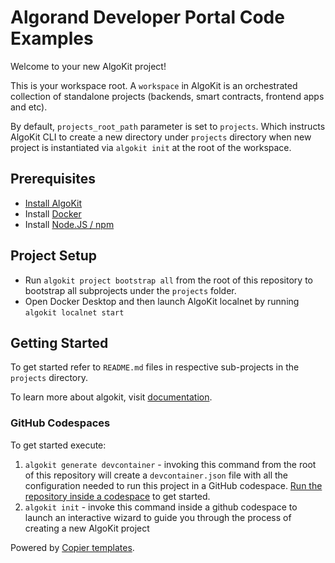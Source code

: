 # Algorand Developer Portal Code Examples

Welcome to your new AlgoKit project!

This is your workspace root. A `workspace` in AlgoKit is an orchestrated collection of standalone projects (backends, smart contracts, frontend apps and etc).

By default, `projects_root_path` parameter is set to `projects`. Which instructs AlgoKit CLI to create a new directory under `projects` directory when new project is instantiated via `algokit init` at the root of the workspace.

## Prerequisites
- [Install AlgoKit](https://github.com/algorandfoundation/algokit-cli/tree/main?tab=readme-ov-file#install)
- Install [Docker](https://www.docker.com/products/docker-desktop/)
- Install [Node.JS / npm](https://docs.npmjs.com/downloading-and-installing-node-js-and-npm)

## Project Setup
- Run `algokit project bootstrap all` from the root of this repository to bootstrap all subprojects under the `projects` folder.
- Open Docker Desktop and then launch AlgoKit localnet by running `algokit localnet start`

## Getting Started

To get started refer to `README.md` files in respective sub-projects in the `projects` directory.

To learn more about algokit, visit [documentation](https://github.com/algorandfoundation/algokit-cli/blob/main/docs/algokit.md).

### GitHub Codespaces

To get started execute:

1. `algokit generate devcontainer` - invoking this command from the root of this repository will create a `devcontainer.json` file with all the configuration needed to run this project in a GitHub codespace. [Run the repository inside a codespace](https://docs.github.com/en/codespaces/getting-started/quickstart) to get started.
2. `algokit init` - invoke this command inside a github codespace to launch an interactive wizard to guide you through the process of creating a new AlgoKit project

Powered by [Copier templates](https://copier.readthedocs.io/en/stable/).
